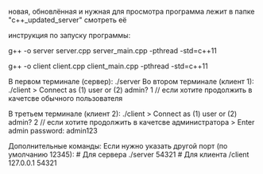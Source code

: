 новая, обновлённая и нужная для просмотра программа лежит в папке "c++_updated_server"
смотреть её

инструкция по запуску программы:

g++ -o server server.cpp server_main.cpp -pthread -std=c++11

g++ -o client client.cpp client_main.cpp -pthread -std=c++11

В первом терминале (сервер): ./server
Во втором терминале (клиент 1): ./client
                                > Connect as (1) user or (2) admin? 1 // если хотите продолжить в качетсве обычного пользователя

В третьем терминале (клиент 2): ./client
                                > Connect as (1) user or (2) admin? 2 // если хотите продолжить в качетсве администратора 
                                > Enter admin password: admin123

Дополнительные команды: 
Если нужно указать другой порт (по умолчанию 12345):
                                                    # Для сервера ./server 54321
                                                    # Для клиента /client 127.0.0.1 54321
                                                                            
                                                                                        






                                






